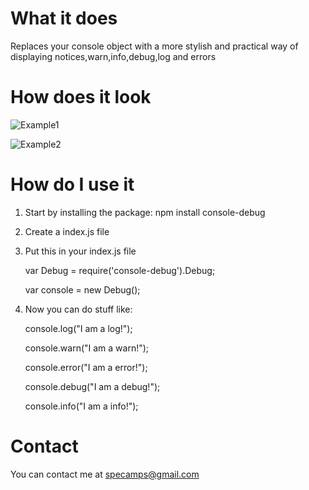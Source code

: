 # What it does
Replaces your console object with a more stylish and practical way of displaying notices,warn,info,debug,log and errors



# How does it look

![Example1](http://s15.postimg.org/cvkyicxzf/output.png)

![Example2](http://s29.postimg.org/co4sovpk7/uncaught.png)





# How do I use it

1. Start by installing the package:
    npm install console-debug
	
	
2. Create a index.js file


3. Put this in your index.js file

    var Debug = require('console-debug').Debug;

    var console = new Debug(); 




	
4. Now you can do stuff like:

    console.log("I am a log!");

    console.warn("I am a warn!");

    console.error("I am a error!");

    console.debug("I am a debug!");

    console.info("I am a info!");
	
	

# Contact
You can contact me at specamps@gmail.com

	
